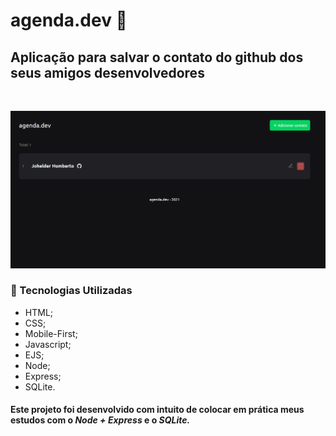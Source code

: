 # **agenda.dev :memo:**

## Aplicação para salvar o contato do github dos seus amigos desenvolvedores 

</br>

![agenda.dev](./.github/agendadev.png)

### :rocket: Tecnologias Utilizadas

- HTML;
- CSS;
- Mobile-First;
- Javascript;
- EJS;
- Node;
- Express;
- SQLite.

#### Este projeto foi desenvolvido com intuito de colocar em prática meus estudos com o *Node + Express* e o *SQLite.*
